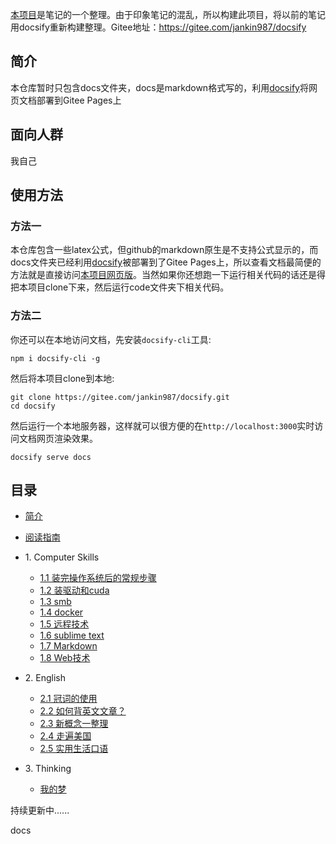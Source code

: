 [本项目](https://jankin987.gitee.io/docsify)是笔记的一个整理。由于印象笔记的混乱，所以构建此项目，将以前的笔记用docsify重新构建整理。Gitee地址：https://gitee.com/jankin987/docsify


## 简介
本仓库暂时只包含docs文件夹，docs是markdown格式写的，利用[docsify](https://docsify.js.org/#/zh-cn/)将网页文档部署到Gitee Pages上


## 面向人群
我自己

## 使用方法 
### 方法一
本仓库包含一些latex公式，但github的markdown原生是不支持公式显示的，而docs文件夹已经利用[docsify](https://docsify.js.org/#/zh-cn/)被部署到了Gitee Pages上，所以查看文档最简便的方法就是直接访问[本项目网页版](https://jankin987.gitee.io/docsify)。当然如果你还想跑一下运行相关代码的话还是得把本项目clone下来，然后运行code文件夹下相关代码。

### 方法二
你还可以在本地访问文档，先安装`docsify-cli`工具:
``` shell
npm i docsify-cli -g
```
然后将本项目clone到本地:
``` shell
git clone https://gitee.com/jankin987/docsify.git
cd docsify
```
然后运行一个本地服务器，这样就可以很方便的在`http://localhost:3000`实时访问文档网页渲染效果。
``` shell
docsify serve docs
```


## 目录
* [简介]()
* [阅读指南](read_guide.md)
* 1\. Computer Skills
   * [1.1 装完操作系统后的常规步骤](chapter01_computer-skills/1.1_after-installed-ubuntu.md)
   * [1.2 装驱动和cuda](chapter01_computer-skills/1.2_nvidia_driver.md)
   * [1.3 smb](chapter01_computer-skills/1.3_smb.md)
   * [1.4 docker](chapter01_computer-skills/1.4_docker.md)
   * [1.5 远程技术](chapter01_computer-skills/1.5_remote.md)
   * [1.6 sublime text](chapter01_computer-skills/1.6_sublime.md)
   * [1.7 Markdown](chapter01_computer-skills/1.7_markdown.md)
   * [1.8 Web技术](chapter01_computer-skills/1.8_web.md)

* 2\. English
   * [2.1 冠词的使用](chapter02_english/2.1_article.md)
   * [2.2 如何背英文文章？](chapter02_english/2.2_recite.md)
   * [2.3 新概念一整理](chapter02_english/2.3_new_concept.md)
   * [2.4 走遍美国](chapter02_english/2.4_listening.md)
   * [2.5 实用生活口语](chapter02_english/2.5_practical.md)

* 3\. Thinking
   * [我的梦](chapter03_thinking/3.1_diedie.md)


持续更新中......

docs




